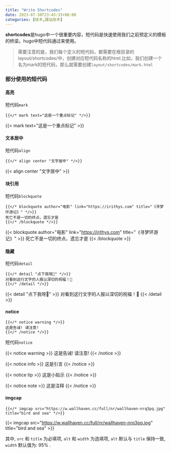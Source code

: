 ```yaml
---
title: "Write Shortcodes"
date: 2023-07-30T23:43:33+08:00
categories: [技术,建站技术]
---
```

**shortcodes**是hugo中一个很重要内容，短代码是快速使用我们之前预定义的模板的桥梁。hugo中短代码通过来使用。

> 需要注意的是，我们每个定义的短代码，都需要在根目录的layout/shortcodes/中，创建对应短代码名称的html.比如，我们创建一个名为mark的短代码，那么就需要创建`layout/shortcodes/mark.html`



### 部分使用的短代码

#### 高亮

短代码`mark`

```
{{</* mark text="这是一个重点标记" */>}}
```



{{< mark text="这是一个重点标记" >}}

#### 文本居中

短代码`align`

```
{{</* align center "文字居中" */>}}
```



{{< align center "文字居中" >}}

#### 块引用

短代码`blockquote `

```
{{</* blockquote author="电影" link="https://irithys.com" title="《寻梦环游记》" */>}}
死亡不是一切的终点，遗忘才是
{{</* /blockquote */>}}
```



{{< blockquote author="电影" link="https://irithys.com" title="《寻梦环游记》" >}}
死亡不是一切的终点，遗忘才是
{{< /blockquote >}}

#### 隐藏

短代码`detail`

```
{{</* detail "点下我呀🎁" */>}}
对看到这行文字的人报以深切的祝福！🥰
{{</* /detail */>}}
```



{{< detail "点下我呀🎁" >}}
对看到这行文字的人报以深切的祝福！🥰
{{< /detail >}}

#### notice

```
{{</* notice warning */>}}
这是告诫! 请注意!
{{</* /notice */>}}
```

短代码`notice`

{{< notice warning >}}
这是告诫! 请注意!
{{< /notice >}}

{{< notice info >}}
这是引言
{{< /notice >}}

{{< notice tip >}}
这是小贴示
{{< /notice >}}

{{< notice note >}}
这是注释
{{< /notice >}}



#### imgcap

```
{{</* imgcap src="https://w.wallhaven.cc/full/nr/wallhaven-nrq3pq.jpg" title="bird and sea" */>}}
```

{{< imgcap src="https://w.wallhaven.cc/full/nr/wallhaven-nrq3pq.jpg" title="bird and sea" >}}

其中, `src` 和 `title` 为必填项, `alt` 和 `width` 为选填项, `alt` 默认与 `title` 保持一致, `width` 默认值为: 95% .
